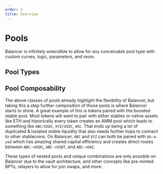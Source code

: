 ```yaml
---
order: 1
title: Overview
---
```


# Pools

Balancer is infinitely extendible to allow for any conceivable pool type with custom curves, logic, parameters, and more.

## Pool Types

<div class="pills-box">
<PillLink title="Weighted" link="/concepts/pools/weighted" />
<PillLink title="Composable Stable" link="/concepts/pools/composable-stable" />
<PillLink title="Linear" link="/concepts/pools/linear" />
<PillLink title="Boosted" link="/concepts/pools/boosted" />
<PillLink title="Liquidity Bootstrapping" link="/concepts/pools/liquidity-bootstrapping" />
<PillLink title="Managed" link="/concepts/pools/managed" />
<PillLink title="Protocol" link="/concepts/pools/protocol" />
</div>

## Pool Composability

The above classes of pools already highlight the flexibility of Balancer, but taking this a step further _composition_ of those pools is where Balancer starts to shine. A great example of this is tokens paired with the boosted stable pool. Most tokens will want to pair with either stables or native assets like ETH and historically every token creates an AMM pool which leads to something like `ABC/USDC`, `XYZ/USDC`, etc. That ends up being a lot of duplicated & isolated stable liquidity that also needs further hops to connect to other stablecoins. On Balancer, `ABC` and `XYZ` can both be paired with `bb-a-usd` which has amazing shared capital efficiency and creates direct routes between `ABC->USDC`, `ABC->USDT`, and `ABC->DAI`.

These types of nested pools and unique combinations are only possible on Balancer due to the vault architecture, and other concepts like pre-minted BPTs, relayers to allow for join swaps, and more.
